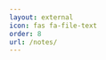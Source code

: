 ```yaml
---
layout: external
icon: fas fa-file-text
order: 8
url: /notes/
---
```


<!-- NOTE: this redirects to file _notes/index.md -->